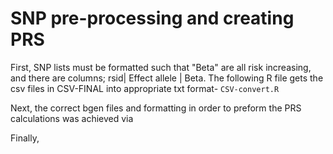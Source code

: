 # SNP pre-processing and creating PRS



First, SNP lists must be formatted such that "Beta" are all risk increasing, and there are columns; rsid| Effect allele | Beta. The following R file gets the csv files in CSV-FINAL into appropriate txt format- `CSV-convert.R`

Next, the correct bgen files and formatting in order to preform the PRS calculations was achieved via 

Finally, 

